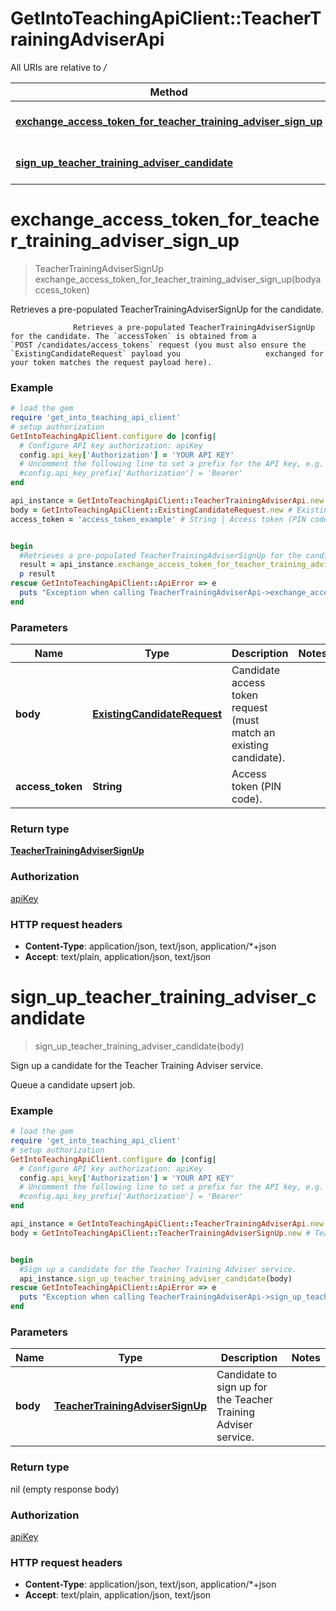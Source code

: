 # GetIntoTeachingApiClient::TeacherTrainingAdviserApi

All URIs are relative to */*

Method | HTTP request | Description
------------- | ------------- | -------------
[**exchange_access_token_for_teacher_training_adviser_sign_up**](TeacherTrainingAdviserApi.md#exchange_access_token_for_teacher_training_adviser_sign_up) | **POST** /api/teacher_training_adviser/candidates/exchange_access_token/{accessToken} | Retrieves a pre-populated TeacherTrainingAdviserSignUp for the candidate.
[**sign_up_teacher_training_adviser_candidate**](TeacherTrainingAdviserApi.md#sign_up_teacher_training_adviser_candidate) | **POST** /api/teacher_training_adviser/candidates | Sign up a candidate for the Teacher Training Adviser service.

# **exchange_access_token_for_teacher_training_adviser_sign_up**
> TeacherTrainingAdviserSignUp exchange_access_token_for_teacher_training_adviser_sign_up(bodyaccess_token)

Retrieves a pre-populated TeacherTrainingAdviserSignUp for the candidate.

                  Retrieves a pre-populated TeacherTrainingAdviserSignUp for the candidate. The `accessToken` is obtained from a                   `POST /candidates/access_tokens` request (you must also ensure the `ExistingCandidateRequest` payload you                   exchanged for your token matches the request payload here).

### Example
```ruby
# load the gem
require 'get_into_teaching_api_client'
# setup authorization
GetIntoTeachingApiClient.configure do |config|
  # Configure API key authorization: apiKey
  config.api_key['Authorization'] = 'YOUR API KEY'
  # Uncomment the following line to set a prefix for the API key, e.g. 'Bearer' (defaults to nil)
  #config.api_key_prefix['Authorization'] = 'Bearer'
end

api_instance = GetIntoTeachingApiClient::TeacherTrainingAdviserApi.new
body = GetIntoTeachingApiClient::ExistingCandidateRequest.new # ExistingCandidateRequest | Candidate access token request (must match an existing candidate).
access_token = 'access_token_example' # String | Access token (PIN code).


begin
  #Retrieves a pre-populated TeacherTrainingAdviserSignUp for the candidate.
  result = api_instance.exchange_access_token_for_teacher_training_adviser_sign_up(bodyaccess_token)
  p result
rescue GetIntoTeachingApiClient::ApiError => e
  puts "Exception when calling TeacherTrainingAdviserApi->exchange_access_token_for_teacher_training_adviser_sign_up: #{e}"
end
```

### Parameters

Name | Type | Description  | Notes
------------- | ------------- | ------------- | -------------
 **body** | [**ExistingCandidateRequest**](ExistingCandidateRequest.md)| Candidate access token request (must match an existing candidate). | 
 **access_token** | **String**| Access token (PIN code). | 

### Return type

[**TeacherTrainingAdviserSignUp**](TeacherTrainingAdviserSignUp.md)

### Authorization

[apiKey](../README.md#apiKey)

### HTTP request headers

 - **Content-Type**: application/json, text/json, application/*+json
 - **Accept**: text/plain, application/json, text/json



# **sign_up_teacher_training_adviser_candidate**
> sign_up_teacher_training_adviser_candidate(body)

Sign up a candidate for the Teacher Training Adviser service.

Queue a candidate upsert job.

### Example
```ruby
# load the gem
require 'get_into_teaching_api_client'
# setup authorization
GetIntoTeachingApiClient.configure do |config|
  # Configure API key authorization: apiKey
  config.api_key['Authorization'] = 'YOUR API KEY'
  # Uncomment the following line to set a prefix for the API key, e.g. 'Bearer' (defaults to nil)
  #config.api_key_prefix['Authorization'] = 'Bearer'
end

api_instance = GetIntoTeachingApiClient::TeacherTrainingAdviserApi.new
body = GetIntoTeachingApiClient::TeacherTrainingAdviserSignUp.new # TeacherTrainingAdviserSignUp | Candidate to sign up for the Teacher Training Adviser service.


begin
  #Sign up a candidate for the Teacher Training Adviser service.
  api_instance.sign_up_teacher_training_adviser_candidate(body)
rescue GetIntoTeachingApiClient::ApiError => e
  puts "Exception when calling TeacherTrainingAdviserApi->sign_up_teacher_training_adviser_candidate: #{e}"
end
```

### Parameters

Name | Type | Description  | Notes
------------- | ------------- | ------------- | -------------
 **body** | [**TeacherTrainingAdviserSignUp**](TeacherTrainingAdviserSignUp.md)| Candidate to sign up for the Teacher Training Adviser service. | 

### Return type

nil (empty response body)

### Authorization

[apiKey](../README.md#apiKey)

### HTTP request headers

 - **Content-Type**: application/json, text/json, application/*+json
 - **Accept**: text/plain, application/json, text/json



